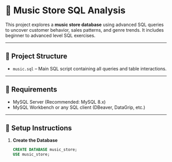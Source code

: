 # 🎵 Music Store SQL Analysis

This project explores a **music store database** using advanced SQL queries to uncover customer behavior, sales patterns, and genre trends. It includes beginner to advanced level SQL exercises.

---

## 📁 Project Structure

- `music.sql` – Main SQL script containing all queries and table interactions.

---

## 🧰 Requirements

- MySQL Server (Recommended: MySQL 8.x)
- MySQL Workbench or any SQL client (DBeaver, DataGrip, etc.)

---

## 🚀 Setup Instructions

1. **Create the Database**
   ```sql
   CREATE DATABASE music_store;
   USE music_store;
